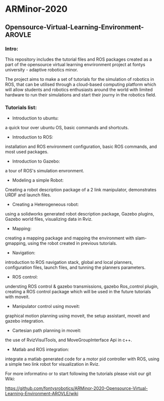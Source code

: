 # ARMinor-2020
## Opensource-Virtual-Learning-Environment-AROVLE

### Intro:
This repository includes the tutorial files and ROS packages created as a part of the opensource virtual learning envrironment project at fontys university - adaptive robotics minor.

The project aims to make a set of tutorials for the simulation of robotics in ROS, that can be utilised through a cloud-based computing platform which will allow students and robotics enthusiasts around the world with limited hardware to run their simulations and start their journy in the robotics field.

### Tutorials list:

* Introduction to ubuntu: 

a quick tour over ubuntu OS, basic commands and shortcuts.

* Introduction to ROS: 

installation and ROS environment configuration, basic ROS commands, and most used packages.

* Introduction to Gazebo: 

a tour of ROS's simulation envronment.

* Modeling a simple Robot: 

Creating a robot description package of a 2 link manipulator, demonstrates URDF and launch files.

* Creating a Heterogeneous robot: 

using a solidworks generated robot description package, Gazebo plugins, Gazebo world files, visualizing data in Rviz.

* Mapping: 

creating a mapping package and mapping the environment with slam-gmapping, using the robot created in previous tutorials.

* Navigation: 

introduction to ROS navigation stack, global and local planners, configuration files, launch files, and tunning the planners parameters.

* ROS control: 

understing ROS control & gazebo transmissions, gazebo Ros_control plugin, creating a ROS control package which will be used in the future tutorials    with moveit.

* Manipulator control using moveit: 

graphical motion planning using moveit, the setup assistant, moveit and gazebo integration.

* Cartesian path planning in moveit: 

the use of RvizVisulTools, and MoveGroupInterface Api in c++. 

* Matlab and ROS integration: 

integrate a matlab generated code for a motor pid controller with ROS, using a simple two link robot for visualization in Rviz.



For more informatino or to start following the tutorials please visit our git Wiki:

https://github.com/fontysrobotics/ARMinor-2020-Opensource-Virtual-Learning-Environment-AROVLE/wiki

